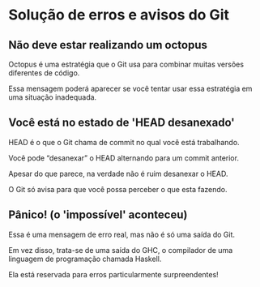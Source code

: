 # Solução de erros e avisos do Git

## Não deve estar realizando um octopus
Octopus é uma estratégia que o Git usa para combinar muitas versões diferentes de código. 

Essa mensagem poderá aparecer se você tentar usar essa estratégia em uma situação inadequada.

## Você está no estado de 'HEAD desanexado'
HEAD é o que o Git chama de commit no qual você está trabalhando. 

Você pode “desanexar” o HEAD alternando para um commit anterior. 

Apesar do que parece, na verdade não é ruim desanexar o HEAD. 

O Git só avisa para que você possa perceber o que esta fazendo.

## Pânico! (o 'impossível' aconteceu)
Essa é uma mensagem de erro real, mas não é só uma saída do Git. 

Em vez disso, trata-se de uma saída do GHC, o compilador de uma linguagem de programação chamada Haskell. 

Ela está reservada para erros particularmente surpreendentes!

